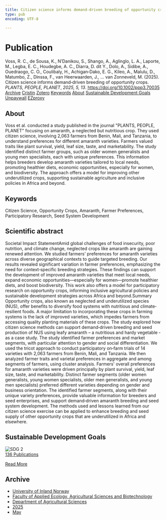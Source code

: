 ```yaml
---
title: Citizen science informs demand‐driven breeding of opportunity crops
type: pub
encoding: UTF-8

---
```

<h1>Publication</h1>
<article id="csl-bib-container-LXWYK42Z" class="csl-bib-container">
  <div class="csl-bib-body"> <div class="csl-entry">Voss, R. C., de Sousa, K., N’Danikou, S., Shango, A., Aglinglo, L. A., Laporte, M., Legba, E. C., Houdegbe, A. C., Diarra, D. dit Y., Dolo, A., Sidibe, A., Ouedraogo, C. O., Coulibaly, H., Achigan‐Dako, E. G., Kileo, A., Malulu, D., Matumbo, Z., Dinssa, F., van Heerwaarden, J., … van Zonneveld, M. (2025). Citizen science informs demand‐driven breeding of opportunity crops. <i>PLANTS, PEOPLE, PLANET</i>, <i>2025, 5, 13</i>. <a href="https://doi.org/10.1002/ppp3.70035">https://doi.org/10.1002/ppp3.70035</a></div> </div>
  <div class="csl-bib-buttons">
    <a href="#taxonomy-article-LXWYK42Z" alt="archive" class="csl-bib-button">Archive</a>
    <a href="https://app.cristin.no/results/show.jsf?id=2379562" alt="Cristin" class="csl-bib-button">Cristin</a>
    <a href="http://zotero.org/groups/5881554/items/LXWYK42Z" alt="Zotero" class="csl-bib-button">Zotero</a>
    <a href="#keywords-article-LXWYK42Z" alt="keywords" class="csl-bib-button">Keywords</a>
    <a href="#about-article-LXWYK42Z" alt="about_pub" class="csl-bib-button">About</a>
    <a href="#sdg-article-LXWYK42Z" alt="sdg" class="csl-bib-button">Sustainable Development Goals</a>
    <a href="https://doi.org/10.1002/ppp3.70035" alt="Unpaywall" class="csl-bib-button">Unpaywall</a>
    <a href="https://doi.org/10.1002/ppp3.70035" alt="EZproxy" class="csl-bib-button">EZproxy</a>
  </div>
  <div id="csl-bib-meta-container-LXWYK42Z"></div>
</article>
<div id="csl-bib-meta-LXWYK42Z" class="csl-bib-meta">
  <article id="about-article-LXWYK42Z" class="about_pub-article">
    <h1>About</h1>
    Voss et al. conducted a study published in the journal "PLANTS, PEOPLE, PLANET" focusing on amaranth, a neglected but nutritious crop. They used citizen science, involving 2,063 farmers from Benin, Mali, and Tanzania, to understand preferences for different amaranth varieties. Farmers valued traits like plant survival, yield, leaf size, taste, and marketability. The study identified distinct farmer groups, such as older women generalists and young men specialists, each with unique preferences. This information helps breeders develop amaranth varieties tailored to local needs, promoting healthier diets, economic opportunities, especially for women, and biodiversity. The approach offers a model for improving other underutilized crops, supporting sustainable agriculture and inclusive policies in Africa and beyond.
  </article>
  <article id="keywords-article-LXWYK42Z" class="keywords-article">
    <h1>Keywords</h1>
    Citizen Science, Opportunity Crops, Amaranth, Farmer Preferences, Participatory Research, Seed System Development
  </article>
  <article id="abstract-article-LXWYK42Z" class="abstract-article">
    <h1>Scientific abstract</h1>
    Societal Impact StatementAmid global challenges of food insecurity, poor nutrition, and climate change, neglected crops like amaranth are gaining renewed attention. We studied farmers' preferences for amaranth varieties across diverse geographical contexts to guide targeted breeding. Our results revealed significant variation in farmer preferences, emphasizing the need for context‐specific breeding strategies. These findings can support the development of improved amaranth varieties that meet local needs, expand economic opportunities—especially for women—promote healthier diets, and boost biodiversity. This work also offers a model for participatory research on opportunity crops, informing inclusive agricultural policies and sustainable development strategies across Africa and beyond.Summary Opportunity crops, also known as neglected and underutilized species (NUS), offer benefits to diversify food systems with nutritious and climate‐resilient foods. A major limitation to incorporating these crops in farming systems is the lack of improved varieties, which impedes farmers from accessing quality planting materials of these crops. The study explored how citizen science methods can support demand‐driven breeding and seed production of NUS using leafy amaranth – a nutritious and hardy vegetable ‐ as a case study. The study identified farmer preferences and market segments, with particular attention to gender and social differentiation. We used the tricot approach to conduct participatory on‐farm trials of 14 varieties with 2,063 farmers from Benin, Mali, and Tanzania. We then analyzed farmer traits and varietal preferences in aggregate and among segments of farmers, using cluster analysis. Farmers' overall preferences for amaranth varieties were driven principally by plant survival, yield, leaf size, taste, and marketability. Distinct farmer segments (older women generalists, young women specialists, older men generalists, and young men specialists) preferred different varieties depending on gender and business orientation. The identified farmer segments, along with their unique variety preferences, provide valuable information for breeders and seed enterprises, and support demand‐driven amaranth breeding and seed system development. The methods used and lessons learned from our citizen science exercise can be applied to enhance breeding and seed supply of other opportunity crops that are underutilized in Africa and elsewhere.
  </article>
  <article id="sdg-article-LXWYK42Z" class="sdg-article">
    <h1>Sustainable Development Goals</h1>
    <div class="sdg-container"><div id="sdg2" class="sdg">
        <img src="{{< params subfolder >}}images/sdg/sdg02_en.png" class="image" alt="SDG 2">
        <div class="sdg-overlay">
          <a href="{{< params subfolder >}}en/archive/?sdg=2#archive" class="sdg-publication-count"><span>136</span> Publications</a>
          <p><a href="https://sdgs.un.org/goals/goal2" class="sdg-read-more">Read More</a></p>
        </div>
      </div></div>
  </article>
  <article id="taxonomy-article-LXWYK42Z" class="taxonomy-article">
    <h1>Archive</h1>
    <ul>
      <li><a href="{{< params subfolder >}}en/archive/?key=3DCRN523">University of Inland Norway</a></li>
      <li><a href="{{< params subfolder >}}en/archive/?key=T77LXH6D">Faculty of Applied Ecology, Agricultural Sciences and Biotechnology</a></li>
      <li><a href="{{< params subfolder >}}en/archive/?key=SSN4QLEC">Department of Agricultural Sciences</a></li>
      <li><a href="{{< params subfolder >}}en/archive/?key=H33DMZPA">2025</a></li>
      <li><a href="{{< params subfolder >}}en/archive/?key=ZLJRY8CI">May</a></li>
    </ul>
  </article>
</div>
